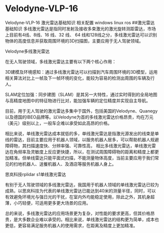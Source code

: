 # Velodyne-VLP-16
Velodyne-VLP-16 激光雷达基础知识  相关配置 windows linux ros
##激光雷达基础知识
多线激光雷达是指同时发射及接收多束激光的激光旋转测距雷达，市场上目前有4线、8线、16 线、32 线、 64 线和128线之分，多线激光雷达可以识别物体的高度信息并获取周围环境的3D扫描图，主要应用于无人驾驶领域。

Velodyne多线激光雷达

在无人驾驶领域，多线激光雷达主要有以下两个核心作用：

3D建模及环境感知：通过多线激光雷达可以扫描到汽车周围环境的3D模型，运用相关算法对比上一帧及下一帧环境的变化，能较为容易的检测出周围的车辆及行人。

SLAM定位加强：同步建图（SLAM）是其另一大特性，通过实时得到的全局地图与高精度地图中的特征物进行比对，能加强车辆的定位精度并实现自主导航。

目前，用于无人驾驶的激光雷达多集中于国外，包括美国的Velodyne、Quanegy以及德国的IBEO品牌等。以Velodyne为首的多线激光雷达价格昂贵，均在万元（美元）级别以上，一般车企难以承受如此高昂的价格。

相比来说，单线激光雷达成本就低的多，单线激光雷达是指激光源发出的线束是单线的雷达，目前主要应用于机器人领域，以服务机器人居多，可以帮助机器人规避障碍物，其扫描速度快、分辨率强、可靠性高， 相比多线激光雷达，单线激光雷达在角频率及灵敏度上反应更快捷，所以，在测试周围障碍物的距离和精度上都更加精准。但单线雷达只能平面式扫描，不能测量物体高度，当前主要应用于我们常见的扫地机器人、送餐机器人、及酒店等服务机器人身上。

思岚科技rplidar s1单线激光雷达

有别于无人驾驶领域的多线激光雷达，我国用于机器人领域的单线激光雷达已较为成熟，以思岚科技为代表的单线激光雷达已能达到40米的测量半径，同时，可以有效避免环境光与强日光的干扰，在室内外均能稳定使用，除此之外，其机身超薄，小巧轻便，可适用更多更大场景的应用。

总的来说，多线激光雷达的应用场景更为复杂，对性能的要求更高，但其价格昂贵，是大多数企业难以承受的。相比来说，单线激光雷达的结构更为简单，成本也更低，更容易满足服务机器人的使用需求，在距离及精度上更加精准。
